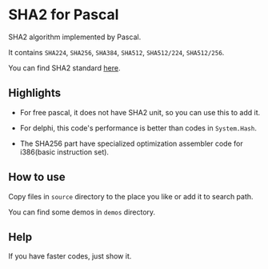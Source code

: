 # SHA2 for Pascal

SHA2 algorithm implemented by Pascal.

It contains `SHA224`, `SHA256`, `SHA384`, `SHA512`, `SHA512/224`, `SHA512/256`.

You can find SHA2 standard [here](https://csrc.nist.gov/publications/detail/fips/180/4/final).

## Highlights

- For free pascal, it does not have SHA2 unit, so you can use this to add it.

- For delphi, this code's performance is better than codes in `System.Hash`.

- The SHA256 part have specialized optimization assembler code for i386(basic instruction set).

## How to use

Copy files in `source` directory to the place you like or add it to search path.

You can find some demos in `demos` directory.

## Help

If you have faster codes, just show it.
